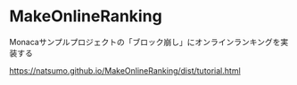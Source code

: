 # MakeOnlineRanking
Monacaサンプルプロジェクトの「ブロック崩し」にオンラインランキングを実装する

https://natsumo.github.io/MakeOnlineRanking/dist/tutorial.html
